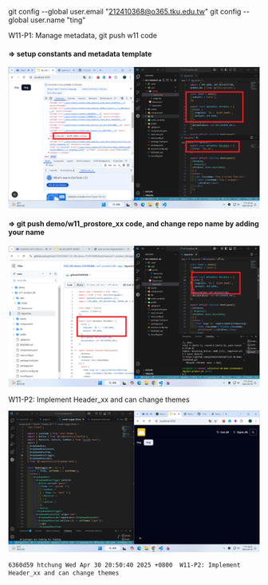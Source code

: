 git config --global user.email "212410368@o365.tku.edu.tw"
git config --global user.name "ting"

W11-P1: Manage metadata, git push w11 code

#### => setup constants and metadata template

![](w11-p1-1.png)

#### => git push demo/w11_prostore_xx code, and change repo name by adding your name

![](w11-p1-2.png)

W11-P2: Implement Header_xx and can change themes

![](w11-p2-1.png)

```
6360d59 htchung Wed Apr 30 20:50:40 2025 +0800  W11-P2: Implement Header_xx and can change themes
```
